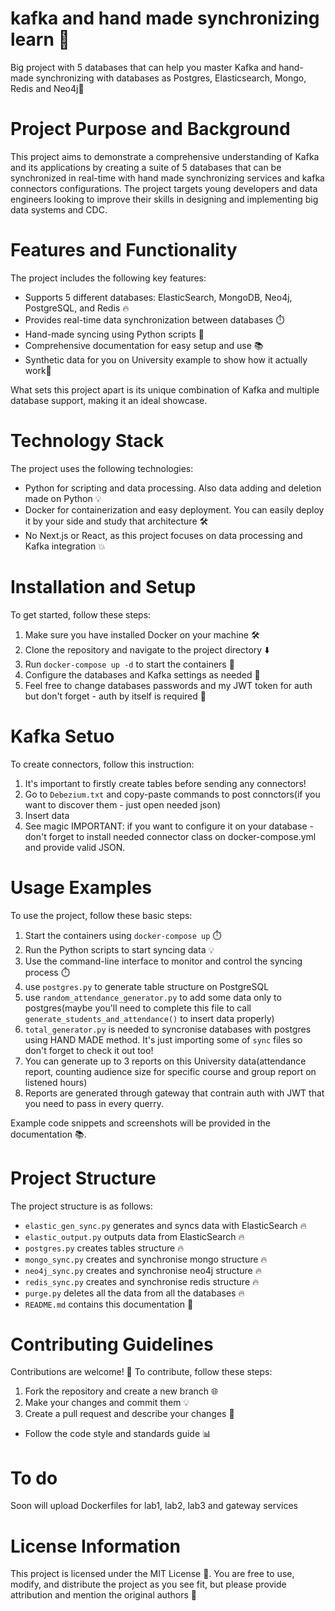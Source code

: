 # kafka and hand made synchronizing learn 🚀
Big project with 5 databases that can help you master Kafka and hand-made synchronizing with databases as Postgres, Elasticsearch, Mongo, Redis and Neo4j🔧

# Project Purpose and Background
This project aims to demonstrate a comprehensive understanding of Kafka and its applications by creating a suite of 5 databases that can be synchronized in real-time with hand made synchronizing services and kafka connectors configurations. The project targets young developers and data engineers looking to improve their skills in designing and implementing big data systems and CDC.

# Features and Functionality
The project includes the following key features:

* Supports 5 different databases: ElasticSearch, MongoDB, Neo4j, PostgreSQL, and Redis 🔥
* Provides real-time data synchronization between databases ⏱️
* Hand-made syncing using Python scripts 🔧
* Comprehensive documentation for easy setup and use 📚
* Synthetic data for you on University example to show how it actually work🚀

What sets this project apart is its unique combination of Kafka and multiple database support, making it an ideal showcase.

# Technology Stack
The project uses the following technologies:

* Python for scripting and data processing. Also data adding and deletion made on Python 💡
* Docker for containerization and easy deployment. You can easily deploy it by your side and study that architecture 🛠️
* No Next.js or React, as this project focuses on data processing and Kafka integration 💥

# Installation and Setup
To get started, follow these steps:

1. Make sure you have installed Docker on your machine 🛠️
2. Clone the repository and navigate to the project directory ⬇️
3. Run `docker-compose up -d` to start the containers 🔧
4. Configure the databases and Kafka settings as needed 🔧
5. Feel free to change databases passwords and my JWT token for auth but don't forget - auth by itself is required 🔧

# Kafka Setuo
To create connectors, follow this instruction:

1. It's important to firstly create tables before sending any connectors!
2. Go to `Debezium.txt` and copy-paste commands to post connctors(if you want to discover them - just open needed json)
3. Insert data
4. See magic
IMPORTANT: if you want to configure it on your database - don't forget to install needed connector class on docker-compose.yml and provide valid JSON.


# Usage Examples
To use the project, follow these basic steps:

1. Start the containers using `docker-compose up` ⏱️
2. Run the Python scripts to start syncing data 💡
3. Use the command-line interface to monitor and control the syncing process ⏱️
4. use `postgres.py` to generate table structure on PostgreSQL
5. use `random_attendance_generator.py` to add some data only to postgres(maybe you'll need to complete this file to call `generate_students_and_attendance()` to insert data properly)
6. `total_generator.py` is needed to syncronise databases with postgres using HAND MADE method. It's just importing some of `sync` files so don't forget to check it out too!
7. You can generate up to 3 reports on this University data(attendance report, counting audience size for specific course and group report on listened hours)
8. Reports are generated through gateway that contrain auth with JWT that you need to pass in every querry.

Example code snippets and screenshots will be provided in the documentation 📚.

# Project Structure
The project structure is as follows:

* `elastic_gen_sync.py` generates and syncs data with ElasticSearch 🔥
* `elastic_output.py` outputs data from ElasticSearch 🔥
* `postgres.py` creates tables structure 🔥
* `mongo_sync.py` creates and synchronise mongo structure 🔥
* `neo4j_sync.py` creates and synchronise neo4j structure 🔥
* `redis_sync.py` creates and synchronise redis structure 🔥
* `purge.py` deletes all the data from all the databases 🔥
* `README.md` contains this documentation 📝

# Contributing Guidelines
Contributions are welcome! 👋 To contribute, follow these steps:

1. Fork the repository and create a new branch 🌐
2. Make your changes and commit them 💡
3. Create a pull request and describe your changes 📝
* Follow the code style and standards guide 📊

# To do
Soon will upload Dockerfiles for lab1, lab2, lab3 and gateway services

# License Information
This project is licensed under the MIT License 📜. You are free to use, modify, and distribute the project as you see fit, but please provide attribution and mention the original authors 🎉
